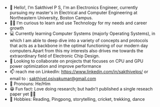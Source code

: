 - 👋 Hello!, I’m Sakthivel P S, I'm an Electronics Engineer, currently pursuing my master's in Electrical and Computer Engineering at Northeastern University, Boston Campus.
- 🕵️‍♂️ I’m curious to learn and use Technology for my needs and career growth
- 💻 Currently learning Computer Systems (majorly Operating Systems), in which I am able to deep dive into a variety of concepts and protocols that acts as a backbone in the optimal functioning of our modern day computers.Apart from this my interests also drives me towards the extraordinary field of Electronic Chip Design.
- 🤝 Looking to collaborate on projects that focuses on CPU and GPU power optimization and improve performance
- 📫 reach me on LinkedIn: https://www.linkedin.com/in/sakthivelps/  or email to : sakthivel.psivakumar@gmail.com
- 🧍 Pronouns: He/Him
- 😁 Fun fact: Love doing research; but hadn't published a single reseach paper yet 🏃‍➡️
- 🛝 Hobbies: Reading, Pingpong, storytelling, cricket, trekking, dance 

<!---
Sakthi-PS7/Sakthi-PS7 is a ✨ special ✨ repository because its `README.md` (this file) appears on your GitHub profile.
You can click the Preview link to take a look at your changes.
--->
